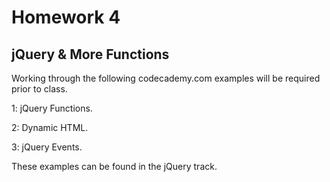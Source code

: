 # Homework 4
## jQuery & More Functions


Working through the following codecademy.com examples will be required prior to class.


1: jQuery Functions.

2: Dynamic HTML.

3: jQuery Events.


These examples can be found in the jQuery track.